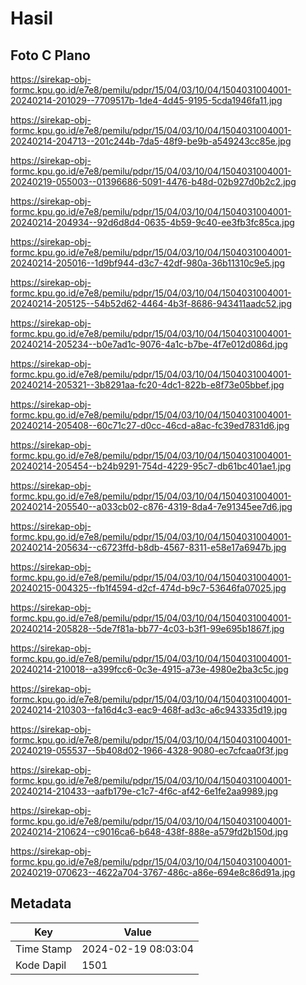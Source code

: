 # Hasil

## Foto C Plano

https://sirekap-obj-formc.kpu.go.id/e7e8/pemilu/pdpr/15/04/03/10/04/1504031004001-20240214-201029--7709517b-1de4-4d45-9195-5cda1946fa11.jpg

https://sirekap-obj-formc.kpu.go.id/e7e8/pemilu/pdpr/15/04/03/10/04/1504031004001-20240214-204713--201c244b-7da5-48f9-be9b-a549243cc85e.jpg

https://sirekap-obj-formc.kpu.go.id/e7e8/pemilu/pdpr/15/04/03/10/04/1504031004001-20240219-055003--01396686-5091-4476-b48d-02b927d0b2c2.jpg

https://sirekap-obj-formc.kpu.go.id/e7e8/pemilu/pdpr/15/04/03/10/04/1504031004001-20240214-204934--92d6d8d4-0635-4b59-9c40-ee3fb3fc85ca.jpg

https://sirekap-obj-formc.kpu.go.id/e7e8/pemilu/pdpr/15/04/03/10/04/1504031004001-20240214-205016--1d9bf944-d3c7-42df-980a-36b11310c9e5.jpg

https://sirekap-obj-formc.kpu.go.id/e7e8/pemilu/pdpr/15/04/03/10/04/1504031004001-20240214-205125--54b52d62-4464-4b3f-8686-943411aadc52.jpg

https://sirekap-obj-formc.kpu.go.id/e7e8/pemilu/pdpr/15/04/03/10/04/1504031004001-20240214-205234--b0e7ad1c-9076-4a1c-b7be-4f7e012d086d.jpg

https://sirekap-obj-formc.kpu.go.id/e7e8/pemilu/pdpr/15/04/03/10/04/1504031004001-20240214-205321--3b8291aa-fc20-4dc1-822b-e8f73e05bbef.jpg

https://sirekap-obj-formc.kpu.go.id/e7e8/pemilu/pdpr/15/04/03/10/04/1504031004001-20240214-205408--60c71c27-d0cc-46cd-a8ac-fc39ed7831d6.jpg

https://sirekap-obj-formc.kpu.go.id/e7e8/pemilu/pdpr/15/04/03/10/04/1504031004001-20240214-205454--b24b9291-754d-4229-95c7-db61bc401ae1.jpg

https://sirekap-obj-formc.kpu.go.id/e7e8/pemilu/pdpr/15/04/03/10/04/1504031004001-20240214-205540--a033cb02-c876-4319-8da4-7e91345ee7d6.jpg

https://sirekap-obj-formc.kpu.go.id/e7e8/pemilu/pdpr/15/04/03/10/04/1504031004001-20240214-205634--c6723ffd-b8db-4567-8311-e58e17a6947b.jpg

https://sirekap-obj-formc.kpu.go.id/e7e8/pemilu/pdpr/15/04/03/10/04/1504031004001-20240215-004325--fb1f4594-d2cf-474d-b9c7-53646fa07025.jpg

https://sirekap-obj-formc.kpu.go.id/e7e8/pemilu/pdpr/15/04/03/10/04/1504031004001-20240214-205828--5de7f81a-bb77-4c03-b3f1-99e695b1867f.jpg

https://sirekap-obj-formc.kpu.go.id/e7e8/pemilu/pdpr/15/04/03/10/04/1504031004001-20240214-210018--a399fcc6-0c3e-4915-a73e-4980e2ba3c5c.jpg

https://sirekap-obj-formc.kpu.go.id/e7e8/pemilu/pdpr/15/04/03/10/04/1504031004001-20240214-210303--fa16d4c3-eac9-468f-ad3c-a6c943335d19.jpg

https://sirekap-obj-formc.kpu.go.id/e7e8/pemilu/pdpr/15/04/03/10/04/1504031004001-20240219-055537--5b408d02-1966-4328-9080-ec7cfcaa0f3f.jpg

https://sirekap-obj-formc.kpu.go.id/e7e8/pemilu/pdpr/15/04/03/10/04/1504031004001-20240214-210433--aafb179e-c1c7-4f6c-af42-6e1fe2aa9989.jpg

https://sirekap-obj-formc.kpu.go.id/e7e8/pemilu/pdpr/15/04/03/10/04/1504031004001-20240214-210624--c9016ca6-b648-438f-888e-a579fd2b150d.jpg

https://sirekap-obj-formc.kpu.go.id/e7e8/pemilu/pdpr/15/04/03/10/04/1504031004001-20240219-070623--4622a704-3767-486c-a86e-694e8c86d91a.jpg


## Metadata

| Key        | Value               |
| ---------- | ------------------- |
| Time Stamp | 2024-02-19 08:03:04 |
| Kode Dapil | 1501                |



